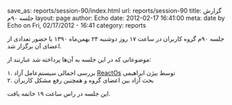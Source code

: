 save_as: reports/session-90/index.html
url: reports/session-90
title: گزارش جلسه ۹۰م
layout: page
author: Echo
date: 2012-02-17 16:41:00
meta: date by Echo on Fri, 02/17/2012 - 16:41
category: reports

جلسه ۹۰م گروه کاربران در ساعت ۱۷ روز دوشنبه ۲۴ بهمن‌ماه ۱۳۹۰ با حضور تعدادی از
اعضای آن برگزار شد.


<!--more-->



موضوعاتی که در این جلسه به آن‌ها پرداخته شد عبارتند از:

۱. بررسی اجمالی سیستم‌عامل آزاد
[ReactOs](http://www.reactos.org/en/index.html) توسط بیژن ابراهیمی  
۲. بحث آزاد بین اعضای گروه و همچنین رفع مشکل کاربران

این جلسه در راس ساعت ۱۹ خاتمه یافت.
